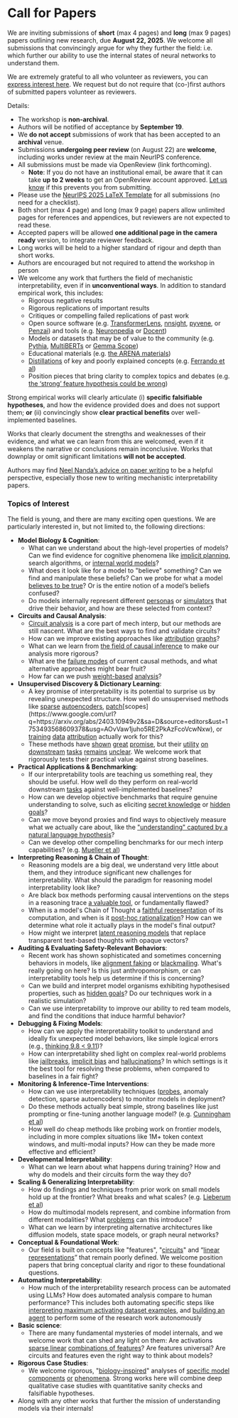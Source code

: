 # Call for Papers
We are inviting submissions of **short** (max 4 pages) and **long** (max 9 pages) papers outlining new research, due **August 22, 2025**. We welcome all submissions that convincingly argue for why they further the field: i.e. which further our ability to use the internal states of neural networks to understand them. 

We are extremely grateful to all who volunteer as reviewers, you can [express interest here](https://www.google.com/url?q=https://docs.google.com/forms/d/e/1FAIpQLSdiw1SJllzoTz_nqzDTzTOGb9DV3W_truQyh-WvYj_QGIi7Mg/viewform?usp%3Ddialog&sa=D&source=editors&ust=1753493568595981&usg=AOvVaw3jfUCVkkE-qg0r8n2Mw3p9). We request but do not require that (co-)first authors of submitted papers volunteer as reviewers. 

Details: 
* The workshop is **non-archival**.
* Authors will be notified of acceptance by **September 19**.
* We **do not accept** submissions of work that has been accepted to an **archival** venue.
* Submissions **undergoing peer review** (on August 22) are **welcome**, including works under review at the main NeurIPS conference.
* All submissions must be made via OpenReview (link forthcoming).
  * **Note**: If you do not have an institutional email, be aware that it can take **up to 2 weeks** to get an OpenReview account approved. [Let us know](mailto:neurips2025@mechinterpworkshop.com) if this prevents you from submitting.
* Please use the [NeurIPS 2025 LaTeX Template](https://www.google.com/url?q=https://media.neurips.cc/Conferences/NeurIPS2025/Styles.zip&sa=D&source=editors&ust=1753493568598253&usg=AOvVaw2SFt1bSJrIVDjalBiQufe4) for all submissions (no need for a checklist).
* Both short (max 4 page) and long (max 9 page) papers allow unlimited pages for references and appendices, but reviewers are not expected to read these.
* Accepted papers will be allowed **one additional page in the camera ready** version, to integrate reviewer feedback.
* Long works will be held to a higher standard of rigour and depth than short works.
* Authors are encouraged but not required to attend the workshop in person
* We welcome any work that furthers the field of mechanistic interpretability, even if in **unconventional ways**. In addition to standard empirical work, this includes:
  * Rigorous negative results
  * Rigorous replications of important results
  * Critiques or compelling failed replications of past work
  * Open source software (e.g. [TransformerLens](https://www.google.com/url?q=https://github.com/neelnanda-io/TransformerLens&sa=D&source=editors&ust=1753493568600385&usg=AOvVaw3ZBudK98rL64Z8igQ-9Fbe), [nnsight](https://www.google.com/url?q=https://github.com/ndif-team/nnsight&sa=D&source=editors&ust=1753493568600536&usg=AOvVaw2HTaNbZ5QJI-mOufQXR2Lv), [pyvene](https://www.google.com/url?q=https://github.com/stanfordnlp/pyvene/tree/main/pyvene/models/mlp&sa=D&source=editors&ust=1753493568600674&usg=AOvVaw3rg7G2-q5OdoEuS56iFHL4), or [Penzai](https://www.google.com/url?q=https://github.com/google-deepmind/penzai&sa=D&source=editors&ust=1753493568600873&usg=AOvVaw3ChJGSE0di_Vgs6J8L9qaS)) and tools (e.g. [Neuronpedia](https://www.google.com/url?q=http://neuronpedia.org&sa=D&source=editors&ust=1753493568601039&usg=AOvVaw1EMPrR6A32fvkhqanOXlkl) or [Docent](https://www.google.com/url?q=https://transluce.org/introducing-docent&sa=D&source=editors&ust=1753493568601189&usg=AOvVaw2p9jx2Q37DZGdzOYDsqlbu))
  * Models or datasets that may be of value to the community (e.g. [Pythia](https://www.google.com/url?q=https://arxiv.org/abs/2304.01373&sa=D&source=editors&ust=1753493568601523&usg=AOvVaw2z77h08u5LHxWsOnmoCQBC), [MultiBERTs](https://www.google.com/url?q=https://arxiv.org/abs/2106.16163&sa=D&source=editors&ust=1753493568601640&usg=AOvVaw26DiOSzHUoWC65WilNP9UZ) or [Gemma Scope](https://www.google.com/url?q=https://arxiv.org/abs/2408.05147&sa=D&source=editors&ust=1753493568601771&usg=AOvVaw1jBy3Rn2DV3r1KFi8ZSzAK))
  * Educational materials (e.g. [the ARENA materials](https://www.google.com/url?q=https://arena3-chapter1-transformer-interp.streamlit.app/&sa=D&source=editors&ust=1753493568602037&usg=AOvVaw2hsWNhIihNA1c-_rcJqcwl))
  * [Distillations](https://www.google.com/url?q=https://distill.pub/2017/research-debt/&sa=D&source=editors&ust=1753493568602210&usg=AOvVaw3UrrwCRx2O88IMzBNYAgUV) of key and poorly explained concepts (e.g. [Ferrando et al](https://www.google.com/url?q=https://arxiv.org/abs/2405.00208&sa=D&source=editors&ust=1753493568602440&usg=AOvVaw35h22SRU17n707hFnYyJj0))
  * Position pieces that bring clarity to complex topics and debates (e.g. [the ‘strong’ feature hypothesis could be wrong](https://www.google.com/url?q=https://www.alignmentforum.org/posts/tojtPCCRpKLSHBdpn/the-strong-feature-hypothesis-could-be-wrong&sa=D&source=editors&ust=1753493568602831&usg=AOvVaw2OSwRDG2Pd-Q2gQxGCx5aj))

Strong empirical works will clearly articulate (i) **specific falsifiable hypotheses**, and how the evidence provided does and does not support them; **or** (ii) convincingly show **clear practical benefits** over well-implemented baselines. 

Works that clearly document the strengths and weaknesses of their evidence, and what we can learn from this are welcomed, even if it weakens the narrative or conclusions remain inconclusive. Works that downplay or omit significant limitations **will not be accepted**. 

Authors may find [Neel Nanda’s advice on paper writing](https://www.google.com/url?q=https://www.alignmentforum.org/posts/eJGptPbbFPZGLpjsp/highly-opinionated-advice-on-how-to-write-ml-papers&sa=D&source=editors&ust=1753493568604417&usg=AOvVaw1B1VwRw3qbnIwK-MVlwGBb) to be a helpful perspective, especially those new to writing mechanistic interpretability papers. 
### Topics of Interest
The field is young, and there are many exciting open questions. We are particularly interested in, but not limited to, the following directions: 
* **Model Biology & Cognition**:
  * What can we understand about the high-level properties of models? Can we find evidence for cognitive phenomena like [implicit planning](https://www.google.com/url?q=https://transformer-circuits.pub/2025/attribution-graphs/biology.html%23dives-poems&sa=D&source=editors&ust=1753493568605533&usg=AOvVaw1a_74L2pBL71efIrjCEa5A), search algorithms, or [internal world models](https://www.google.com/url?q=https://arxiv.org/abs/2210.13382&sa=D&source=editors&ust=1753493568605722&usg=AOvVaw3-ngPGd-kRxMgNBNW3xBxQ)?
  * What does it look like for a model to "believe" something? Can we find and manipulate these beliefs? Can we probe for what a model [believes to be true](https://www.google.com/url?q=https://arxiv.org/abs/2310.06824&sa=D&source=editors&ust=1753493568606111&usg=AOvVaw2uiwxNX9ZpG1X_IjQ99wTL)? Or is the entire notion of a model’s beliefs confused?
  * Do models internally represent different [personas](https://www.google.com/url?q=https://arxiv.org/abs/2406.12094&sa=D&source=editors&ust=1753493568606434&usg=AOvVaw0q7f8eRrTFu4fbK2ad7Z3A) or [simulators](https://www.google.com/url?q=https://www.nature.com/articles/s41586-023-06647-8&sa=D&source=editors&ust=1753493568606570&usg=AOvVaw2H_gNaMpW10yfs1nXOFwXa) that drive their behavior, and how are these selected from context?
* **Circuits and Causal Analysis**:
  * [Circuit analysis](https://www.google.com/url?q=https://distill.pub/2020/circuits/zoom-in/&sa=D&source=editors&ust=1753493568606971&usg=AOvVaw3dNayjdEJMWkaVnqx8Vvsp) is a core part of mech interp, but our methods are still nascent. What are the best ways to find and validate circuits?
  * How can we improve existing approaches like [attribution](https://www.google.com/url?q=https://arxiv.org/abs/2406.11944&sa=D&source=editors&ust=1753493568607407&usg=AOvVaw28_HCvl2VATUl3CYwNOKCO) [graphs](https://www.google.com/url?q=https://transformer-circuits.pub/2025/attribution-graphs/methods.html&sa=D&source=editors&ust=1753493568607546&usg=AOvVaw2JSBKK3q9PMZBAO4Wr-vlS)?
  * What can we learn from [the field of causal inference](https://www.google.com/url?q=https://arxiv.org/abs/2407.04690&sa=D&source=editors&ust=1753493568607784&usg=AOvVaw0AVygaTafPGsh4YP9myWK2) to make our analysis more rigorous?
  * What are the [failure modes](https://www.google.com/url?q=https://arxiv.org/abs/2307.15771&sa=D&source=editors&ust=1753493568608023&usg=AOvVaw28811JkmMO95CWoZVHTF2-) of current causal methods, and what alternative approaches might bear fruit?
  * How far can we push [weight-based](https://www.google.com/url?q=https://arxiv.org/abs/2301.05217&sa=D&source=editors&ust=1753493568608361&usg=AOvVaw1yLKGQKAQKPt7PE0zIpaw1) [analysis](https://www.google.com/url?q=https://arxiv.org/abs/2410.08417&sa=D&source=editors&ust=1753493568608478&usg=AOvVaw2LJWrhdu80lQ6KVdcFSGbZ)?
* **Unsupervised Discovery & Dictionary Learning**:
  * A key promise of interpretability is its potential to surprise us by revealing unexpected structure. How well do unsupervised methods like [sparse](https://www.google.com/url?q=https://arxiv.org/abs/2103.15949&sa=D&source=editors&ust=1753493568609030&usg=AOvVaw0RjfxoSuARyFjHnX24HiR3) [autoencoders](https://www.google.com/url?q=https://transformer-circuits.pub/2023/monosemantic-features&sa=D&source=editors&ust=1753493568609173&usg=AOvVaw1sjb4iVbRXg8OZqBuL3h_x), [patch](https://www.google.com/url?q=https://arxiv.org/abs/2401.06102&sa=D&source=editors&ust=1753493568609287&usg=AOvVaw19WoiNlr7eWU69disjEk4_)[scopes](https://www.google.com/url?q=https://arxiv.org/abs/2403.10949v2&sa=D&source=editors&ust=1753493568609378&usg=AOvVaw1juho5RE2PkAzFcoVcwNxw), or [training](https://www.google.com/url?q=https://proceedings.mlr.press/v70/koh17a?ref%3Dhttps://githubhelp.com&sa=D&source=editors&ust=1753493568609534&usg=AOvVaw33WXdL1846LGhReahypF8q) [data](https://www.google.com/url?q=https://arxiv.org/abs/2308.03296&sa=D&source=editors&ust=1753493568609646&usg=AOvVaw1obEkZnOGv-pSrE4tXi8H4) [attribution](https://www.google.com/url?q=https://arxiv.org/abs/2205.11482&sa=D&source=editors&ust=1753493568609782&usg=AOvVaw2l3t5ejlsmRDp1Mf1xhV2p) actually work for this?
  * These methods have [shown](https://www.google.com/url?q=https://transformer-circuits.pub/2024/scaling-monosemanticity/index.html&sa=D&source=editors&ust=1753493568610068&usg=AOvVaw0l_cYGcwcV5A3--FazuOA4) [great](https://www.google.com/url?q=https://transformer-circuits.pub/2025/attribution-graphs/biology.html&sa=D&source=editors&ust=1753493568610226&usg=AOvVaw0MU0w6ee4nEWLFaZcVf1Ya) [promise](https://www.google.com/url?q=https://arxiv.org/abs/2503.10965&sa=D&source=editors&ust=1753493568610347&usg=AOvVaw1PTM3Ee9Qjd7-wszreFFHw), but their [utility](https://www.google.com/url?q=https://arxiv.org/abs/2502.16681&sa=D&source=editors&ust=1753493568610483&usg=AOvVaw0-Uy2YDMaWWsjUSUXbYGMF) [on](https://www.google.com/url?q=https://www.tilderesearch.com/blog/sieve&sa=D&source=editors&ust=1753493568610591&usg=AOvVaw3FmSbplImvAAiDux5cIYCG) [downstream](https://www.google.com/url?q=https://arxiv.org/abs/2501.17148&sa=D&source=editors&ust=1753493568610705&usg=AOvVaw3Z14_ZWYNFgvxR53V4tCYb) [tasks](https://www.google.com/url?q=https://transformer-circuits.pub/2024/features-as-classifiers/index.html&sa=D&source=editors&ust=1753493568610845&usg=AOvVaw3VeS1Ivhlc-GdkiLgu6ITZ) [remains](https://www.google.com/url?q=https://arxiv.org/abs/2502.04382&sa=D&source=editors&ust=1753493568611051&usg=AOvVaw1MRJN98z4XK5N0a_H5zSue) [unclear](https://www.google.com/url?q=https://www.alignmentforum.org/posts/4uXCAJNuPKtKBsi28/negative-results-for-saes-on-downstream-tasks&sa=D&source=editors&ust=1753493568611225&usg=AOvVaw1fYEZa3nxA58hDfiDXA86J). We welcome work that rigorously tests their practical value against strong baselines.
* **Practical Applications & Benchmarking**:
  * If our interpretability tools are teaching us something real, they should be useful. How well do they perform on real-world downstream [tasks](https://www.google.com/url?q=https://www.lesswrong.com/posts/wGRnzCFcowRCrpX4Y/downstream-applications-as-validation-of-interpretability&sa=D&source=editors&ust=1753493568612110&usg=AOvVaw3Jp3SgQRkRdkVHwDx_MP39) against well-implemented baselines?
  * How can we develop objective benchmarks that require genuine understanding to solve, such as eliciting [secret knowledge](https://www.google.com/url?q=https://arxiv.org/abs/2505.14352&sa=D&source=editors&ust=1753493568612594&usg=AOvVaw1xeCDAKSc1Ck6UVq9fUvwD) or [hidden goals](https://www.google.com/url?q=https://arxiv.org/abs/2503.10965&sa=D&source=editors&ust=1753493568612737&usg=AOvVaw2zaaZXo1a2Gh7sC6eqDoNV)?
  * Can we move beyond proxies and find ways to objectively measure what we actually care about, like the ["understanding" captured by a natural language hypothesis](https://www.google.com/url?q=https://arxiv.org/abs/2502.04382&sa=D&source=editors&ust=1753493568613174&usg=AOvVaw2wkByv0axaFhTvGtBpKbxb)?
  * Can we develop other compelling benchmarks for our mech interp capabilities? (e.g. [Mueller et al](https://www.google.com/url?q=https://arxiv.org/abs/2504.13151&sa=D&source=editors&ust=1753493568613572&usg=AOvVaw3c8l4BMppLpGQLNFwp3S95))
* **Interpreting Reasoning & Chain of Thought**:
  * Reasoning models are a big deal, we understand very little about them, and they introduce significant new challenges for interpretability. What should the paradigm for reasoning model interpretability look like?
  * Are black box methods performing causal interventions on the steps in a reasoning trace [a valuable tool](https://www.google.com/url?q=https://arxiv.org/abs/2506.19143&sa=D&source=editors&ust=1753493568614635&usg=AOvVaw2UpI20KGKn3tVO5p7mxv1c), or fundamentally flawed?
  * When is a model's Chain of Thought a [faithful representation](https://www.google.com/url?q=https://arxiv.org/abs/2305.04388&sa=D&source=editors&ust=1753493568614954&usg=AOvVaw2kgVXZeAM7tiLSzunQhrrp) of its computation, and when is it [post-hoc rationalization](https://www.google.com/url?q=https://arxiv.org/abs/2503.08679&sa=D&source=editors&ust=1753493568615159&usg=AOvVaw0ZIyrCGJn_-_AebUyzql0e)? How can we determine what role it actually plays in the model's final output?
  * How might we interpret [latent reasoning models](https://www.google.com/url?q=https://arxiv.org/abs/2412.06769&sa=D&source=editors&ust=1753493568615517&usg=AOvVaw0q2zX7MnZTgYENYTrcAsw2) that replace transparent text-based thoughts with opaque vectors?
* **Auditing & Evaluating Safety-Relevant Behaviors**:
  * Recent work has shown sophisticated and sometimes concerning behaviors in models, like [alignment faking](https://www.google.com/url?q=https://arxiv.org/abs/2412.14093&sa=D&source=editors&ust=1753493568616132&usg=AOvVaw2DcDCjO2LB5f45_qI38c6O) or [blackmailing](https://www.google.com/url?q=https://www.anthropic.com/research/agentic-misalignment&sa=D&source=editors&ust=1753493568616283&usg=AOvVaw3NuQrxgIv6ORrSKdCeh0dJ). What's really going on here? Is this just anthropomorphism, or can interpretability tools help us determine if this is concerning?
  * Can we build and interpret model organisms exhibiting hypothesised properties, such as [hidden goals](https://www.google.com/url?q=https://arxiv.org/abs/2503.10965&sa=D&source=editors&ust=1753493568616890&usg=AOvVaw2cmZYSzWNG_biHNFUjdvg5)? Do our techniques work in a realistic simulation?
  * Can we use interpretability to improve our ability to red team models, and find the conditions that induce harmful behavior?
* **Debugging & Fixing Models**:
  * How can we apply the interpretability toolkit to understand and ideally fix unexpected model behaviors, like simple logical errors (e.g., [thinking 9.8 < 9.11](https://www.google.com/url?q=https://transluce.org/observability-interface&sa=D&source=editors&ust=1753493568617804&usg=AOvVaw1cSUGW3nMk7h7O8qft7tLq))?
  * How can interpretability shed light on complex real-world problems like [jailbreaks](https://www.google.com/url?q=https://transformer-circuits.pub/2025/attribution-graphs/biology.html%23dives-jailbreak&sa=D&source=editors&ust=1753493568618134&usg=AOvVaw26FUpNwCVrez3co4j2rFkc), [implicit bias](https://www.google.com/url?q=https://arxiv.org/abs/2506.10922&sa=D&source=editors&ust=1753493568618255&usg=AOvVaw0TLON3H94mNFhsmN4tI-wI) and [hallucinations](https://www.google.com/url?q=https://arxiv.org/abs/2411.14257&sa=D&source=editors&ust=1753493568618413&usg=AOvVaw2zFZMHq17VyihuPMh9_LV5)? In which settings is it the best tool for resolving these problems, when compared to baselines in a fair fight?
* **Monitoring & Inference-Time Interventions**:
  * How can we use interpretability techniques ([probes](https://www.google.com/url?q=https://arxiv.org/abs/2102.12452&sa=D&source=editors&ust=1753493568618891&usg=AOvVaw1cTgU5ixG1ooWmYpiyywSc), anomaly detection, sparse autoencoders) to monitor models in deployment?
  * Do these methods actually beat simple, strong baselines like just prompting or fine-tuning another language model? (e.g. [Cunningham et al](https://www.google.com/url?q=https://alignment.anthropic.com/2025/cheap-monitors/&sa=D&source=editors&ust=1753493568619270&usg=AOvVaw1JbZ_Muxnjj2c-Cd1oJo-Z))
  * How well do cheap methods like probing work on frontier models, including in more complex situations like 1M+ token context windows, and multi-modal inputs? How can they be made more effective and efficient?
* **Developmental Interpretability**:
  * What can we learn about what happens during training? How and why do models and their circuits form the way they do?
* **Scaling & Generalizing Interpretability**:
  * How do findings and techniques from prior work on small models hold up at the frontier? What breaks and what scales? (e.g. [Lieberum et al](https://www.google.com/url?q=https://arxiv.org/abs/2307.09458&sa=D&source=editors&ust=1753493568620209&usg=AOvVaw2aXiYy1DGhekGwSi-Q4Mpg))
  * How do multimodal models represent, and combine information from different modalities? What [problems](https://www.google.com/url?q=https://openreview.net/pdf?id%3DVUhRdZp8ke&sa=D&source=editors&ust=1753493568620434&usg=AOvVaw2tPnKTkKMlov_smGE1qEJx) can this introduce?
  * What can we learn by interpreting alternative architectures like diffusion models, state space models, or graph neural networks?
* **Conceptual & Foundational Work**:
  * Our field is built on concepts like "features", "[circuits](https://www.google.com/url?q=https://distill.pub/2020/circuits/zoom-in/&sa=D&source=editors&ust=1753493568620893&usg=AOvVaw2zysB5GA5ZHOBQwE9-Qc7s)" and “[linear representations](https://www.google.com/url?q=https://transformer-circuits.pub/2024/july-update/index.html%23linear-representations&sa=D&source=editors&ust=1753493568621018&usg=AOvVaw1LXaULhYpg82st2_IxKRwP)” that remain poorly defined. We welcome position papers that bring conceptual clarity and rigor to these foundational questions.
* **Automating Interpretability**:
  * How much of the interpretability research process can be automated using LLMs? How does automated analysis compare to human performance? This includes both automating specific steps like [interpreting maximum activating dataset examples](https://www.google.com/url?q=https://openaipublic.blob.core.windows.net/neuron-explainer/paper/index.html&sa=D&source=editors&ust=1753493568621677&usg=AOvVaw2wX376ByKXuasnkgxdPCZy), and [building an agent](https://www.google.com/url?q=https://arxiv.org/abs/2404.14394&sa=D&source=editors&ust=1753493568621770&usg=AOvVaw15FkwcJDa11r_MrCWPFqq4) to perform some of the research work autonomously
* **Basic science**:
  * There are many fundamental mysteries of model internals, and we welcome work that can shed any light on them: Are activations [sparse linear](https://www.google.com/url?q=https://arxiv.org/abs/1601.03764&sa=D&source=editors&ust=1753493568622206&usg=AOvVaw0HNRxcMuJyBiaobHXPFNfq) [combinations of features](https://www.google.com/url?q=https://transformer-circuits.pub/2022/toy_model/index.html&sa=D&source=editors&ust=1753493568622352&usg=AOvVaw3V-5n9lTSRwvk36gLDXVkz)? Are features universal? Are circuits and features even the right way to think about models?
* **Rigorous Case Studies**:
  * We welcome rigorous, "[biology-inspired](https://www.google.com/url?q=https://distill.pub/2020/circuits/curve-circuits/&sa=D&source=editors&ust=1753493568622727&usg=AOvVaw0R4c602nVsBeM7saALfnFT)" analyses of [specific model](https://www.google.com/url?q=https://arxiv.org/abs/2310.04625&sa=D&source=editors&ust=1753493568622820&usg=AOvVaw30hUHcquXO-m8g5s5wHuBU) [components](https://www.google.com/url?q=https://transformer-circuits.pub/2024/scaling-monosemanticity/index.html&sa=D&source=editors&ust=1753493568622944&usg=AOvVaw1IntpBuOU0ZIZRH3b-MUaN) [or](https://www.google.com/url?q=https://arxiv.org/abs/2305.01610&sa=D&source=editors&ust=1753493568623014&usg=AOvVaw00J9jYgt8t9WUduvzbbO7z) [phenomena](https://www.google.com/url?q=https://arxiv.org/abs/2306.09346&sa=D&source=editors&ust=1753493568623086&usg=AOvVaw2ymVS93DrLZK-Z2nhr_7uq). Strong works here will combine deep qualitative case studies with quantitative sanity checks and falsifiable hypotheses.
* Along with any other works that further the mission of understanding models via their internals!